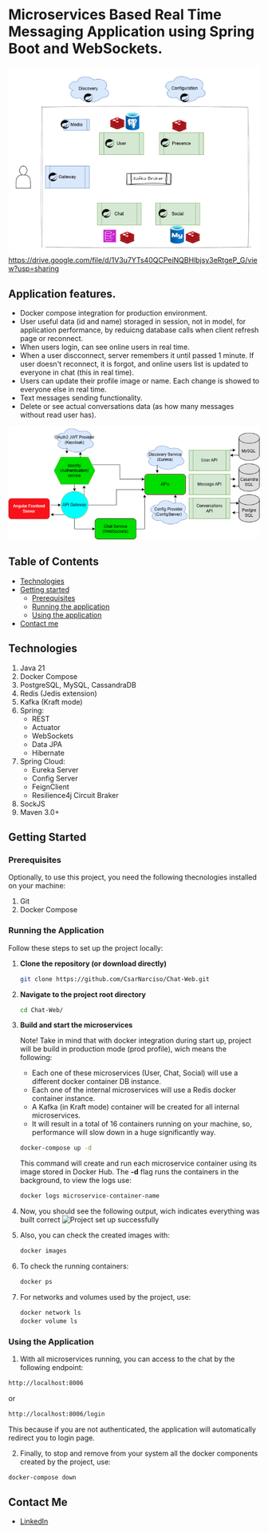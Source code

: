 # Microservices Based Real Time Messaging Application using Spring Boot and WebSockets.

![Architecture Design](https://github.com/CsarNarciso/Assets/blob/main/chat-architecture-desing.png)
https://drive.google.com/file/d/1V3u7YTs40QCPeiNQBHlbjsy3eRtgeP_G/view?usp=sharing
## Application features.

- Docker compose integration for production environment.
- User useful data (id and name) storaged in session, not in model, for application performance, by reduicng database calls when    client refresh page or reconnect.
- When users login, can see online users in real time.
- When a user discconnect, server remembers it until passed 1 minute. If user doesn't reconnect, it is forgot, and online users     list is updated to everyone in chat (this in real time).
- Users can update their profile image or name. Each change is showed to everyone else in real time.
- Text messages sending functionality.
- Delete or see actual conversations data (as how many messages without read user has).

![Architecture Diagram](https://github.com/CsarNarciso/Assets/blob/main/Chat%20Web%20Architecture%20Diagram.png)

## Table of Contents
* [Technologies](#technologies)
* [Getting started](#getting-started)
  + [Prerequisites](#prerequisites)
  + [Running the application](#running-the-application)
  + [Using the application](#using-the-application)
* [Contact me](#contact-me)

## Technologies
1. Java 21
2. Docker Compose
3. PostgreSQL, MySQL, CassandraDB
4. Redis (Jedis extension)
5. Kafka (Kraft mode)
6. Spring:
   + REST
   + Actuator
   + WebSockets
   + Data JPA
   + Hibernate
8. Spring Cloud:
   + Eureka Server
   + Config Server
   + FeignClient
   + Resilience4j Circuit Braker
10. SockJS
11. Maven 3.0+
   
## Getting Started

### Prerequisites
Optionally, to use this project, you need the following thecnologies installed on your machine:
1. Git
2. Docker Compose

### Running the Application
Follow these steps to set up the project locally:

1. **Clone the repository (or download directly)**
    ```bash 
    git clone https://github.com/CsarNarciso/Chat-Web.git 
    ```
2. **Navigate to the project root directory**
   ```bash
   cd Chat-Web/
   ```
3. **Build and start the microservices**

   Note! Take in mind that with docker integration during start up, project will be build in production mode (prod profile), wich means the following:
     - Each one of these microservices (User, Chat, Social) will use a different docker container DB instance.
     - Each one of the internal microservices will use a Redis docker container instance.
     - A Kafka (in Kraft mode) container will be created for all internal microservices.
     - It will result in a total of 16 containers running on your machine, so, performance will slow down in a huge significantly way.
       
   ```bash
   docker-compose up -d
   ```
   This command will create and run each microservice container using its image stored in Docker Hub. The **-d** flag runs the containers in the background, to view the logs use:
   ```bash
   docker logs microservice-container-name
   ```
5. Now, you should see the following output, wich indicates everything was built correct
   ![Project set up successfully](readme-images/project-set-up-successfully)

6. Also, you can check the created images with:
   ```bash
   docker images
   ```
7. To check the running containers:
   ```bash
   docker ps
   ```
8. For networks and volumes used by the project, use:
   ```bash
   docker network ls
   docker volume ls
   ``` 

### Using the Application

1. With all microservices running, you can access to the chat by the following endpoint:

```bash
http://localhost:8006
```

or

```bash
http://localhost:8006/login
```

This because if you are not authenticated, the application will automatically redirect you to login page.

2. Finally, to stop and remove from your system all the docker components created by the project, use:
 ```bash
 docker-compose down
 ```

## Contact Me
* [LinkedIn](https://www.linkedin.com/in/cesar-pozol-narciso-b48727180/)

